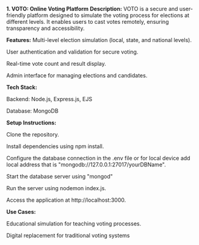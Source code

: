 **1. VOTO: Online Voting Platform**
**Description:**
VOTO is a secure and user-friendly platform designed to simulate the voting process for elections at different levels. It enables users to cast votes remotely, ensuring transparency and accessibility.

**Features:**
Multi-level election simulation (local, state, and national levels).

User authentication and validation for secure voting.

Real-time vote count and result display.

Admin interface for managing elections and candidates.

**Tech Stack:**

Backend: Node.js, Express.js, EJS

Database: MongoDB

**Setup Instructions:**

Clone the repository.

Install dependencies using npm install.

Configure the database connection in the .env file or for local device add local address that is "mongodb://127.0.0.1:27017/yourDBName".

Start the database server using "mongod"

Run the server using nodemon index.js.

Access the application at http://localhost:3000.

**Use Cases:**

Educational simulation for teaching voting processes.

Digital replacement for traditional voting systems
 
